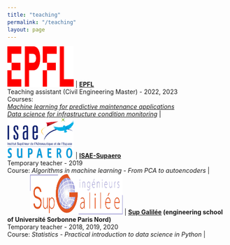 ```yaml
---
title: "teaching"
permalink: "/teaching"
layout: page
---
```


<img src="/assets/img/logos/epfl-logo-new.svg" height="92px" width="152px"/> | **[EPFL](https://epfl.ch/)** <br/> Teaching assistant (Civil Engineering Master) - 2022, 2023 <br/> Courses:<br>*[Machine learning for predictive maintenance applications](https://edu.epfl.ch/coursebook/en/machine-learning-for-predictive-maintenance-applications-CIVIL-426)*<br/>*[Data science for infrastructure condition monitoring](https://edu.epfl.ch/coursebook/fr/data-science-for-infrastructure-condition-monitoring-CIVIL-332)* |
<img src="/assets/img/logos/logo_supaero.png" height="92px" width="152px"/> | **[ISAE-Supaero](https://www.isae-supaero.fr/)** <br/> Temporary teacher - 2019 <br/> Course: *Algorithms in machine learning - From PCA to autoencoders* | <a class="icon" href="https://github.com/FlorentF9/Supaero-mlautoencoders"><svg viewBox="0 0 92px 92px" width="48px" height="48px"><use xlink:href="{{ "/assets/fontawesome/icons.svg" | relative_url }}#github"></use></svg></a>
<img src="/assets/img/logos/supgalilee_logo.png" height="92px" width="212px"/> | **[Sup Galilée](http://www.sup-galilee.univ-paris13.fr/) (engineering school of Université Sorbonne Paris Nord)** <br/> Temporary teacher - 2018, 2019, 2020 <br/> Course: *Statistics - Practical introduction to data science in Python* | <a class="icon" href="https://github.com/FlorentF9/SupGalilee-tdstats"><svg viewBox="0 0 92px 92px" width="48px" height="48px"><use xlink:href="{{ "/assets/fontawesome/icons.svg" | relative_url }}#github"></use></svg></a>

